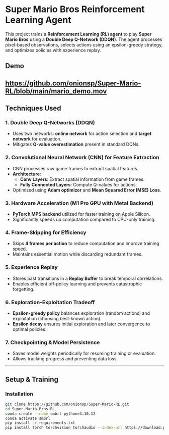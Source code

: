 # **Super Mario Bros Reinforcement Learning Agent**

This project trains a **Reinforcement Learning (RL) agent** to play **Super Mario Bros** using a **Double Deep Q-Network (DDQN)**. The agent processes pixel-based observations, selects actions using an epsilon-greedy strategy, and optimizes policies with experience replay.

## Demo
https://github.com/onionsp/Super-Mario-RL/blob/main/mario_demo.mov
---

## **Techniques Used**

### **1. Double Deep Q-Networks (DDQN)**
- Uses two networks: **online network** for action selection and **target network** for evaluation.
- Mitigates **Q-value overestimation** present in standard DQNs.

### **2. Convolutional Neural Network (CNN) for Feature Extraction**
- CNN processes raw game frames to extract spatial features.
- **Architecture**:
  - **Conv Layers**: Extract spatial information from game frames.
  - **Fully Connected Layers**: Compute Q-values for actions.
- Optimized using **Adam optimizer** and **Mean Squared Error (MSE) Loss**.

### **3. Hardware Acceleration (M1 Pro GPU with Metal Backend)**
- **PyTorch MPS backend** utilized for faster training on Apple Silicon.
- Significantly speeds up computation compared to CPU-only training.

### **4. Frame-Skipping for Efficiency**
- Skips **4 frames per action** to reduce computation and improve training speed.
- Maintains essential motion while discarding redundant frames.

### **5. Experience Replay**
- Stores past transitions in a **Replay Buffer** to break temporal correlations.
- Enables efficient off-policy learning and prevents catastrophic forgetting.

### **6. Exploration-Exploitation Tradeoff**
- **Epsilon-greedy policy** balances exploration (random actions) and exploitation (choosing best-known action).
- **Epsilon decay** ensures initial exploration and later convergence to optimal policies.

### **7. Checkpointing & Model Persistence**
- Saves model weights periodically for resuming training or evaluation.
- Allows tracking progress and preventing data loss.

---

## **Setup & Training**

### **Installation**
```bash
git clone https://github.com/onionsp/Super-Mario-RL.git
cd Super-Mario-Bros-RL
conda create --name smbrl python=3.10.12
conda activate smbrl
pip install -r requirements.txt
pip install torch torchvision torchaudio --index-url https://download.pytorch.org/whl/cpu
